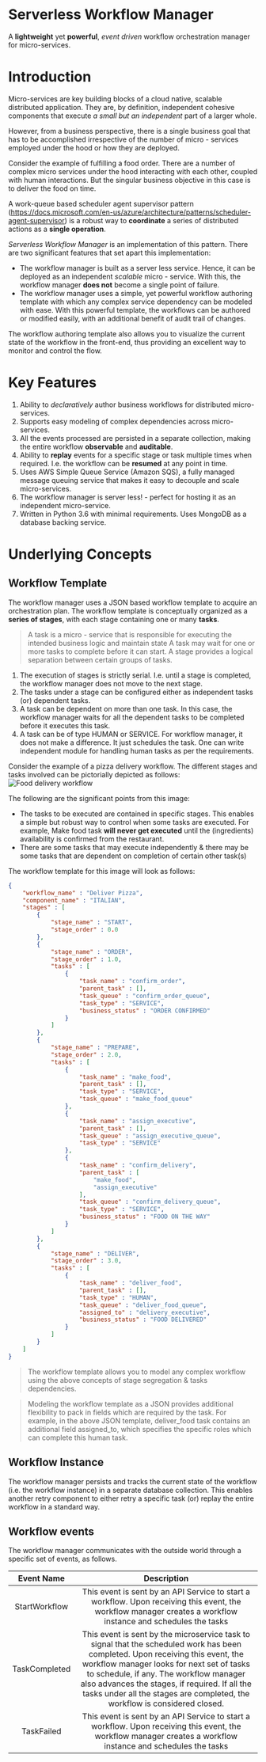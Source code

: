 # Serverless Workflow Manager
A **lightweight** yet **powerful**, _event driven_ workflow orchestration manager for micro-services.

# Introduction
Micro-services are key building blocks of a cloud native, scalable distributed application. They are, by definition, 
independent cohesive components that execute _a small but an independent_ part of a larger whole. 

However, from a business perspective, there is a single business goal that has to be accomplished irrespective of the 
number of micro - services employed under the hood or how they are deployed.

Consider the example of fulfilling a food order. There are a number of complex micro services under the hood interacting
with each other, coupled with human interactions. But the singular business objective in this case is to deliver the food on time.  

A work-queue based scheduler agent supervisor pattern (https://docs.microsoft.com/en-us/azure/architecture/patterns/scheduler-agent-supervisor) 
is a robust way to __coordinate__ a series of distributed actions as a __single operation__.

_Serverless Workflow Manager_ is an implementation of this pattern. There are two significant features that 
set apart this implementation:

- The workflow manager is built as a server less service. Hence, it can be deployed as an independent
_scalable_ micro - service. With this, the workflow manager __does not__ become a single point of failure.
- The workflow manager uses a simple, yet powerful workflow authoring template with which any complex service dependency can be modeled with ease.
With this powerful template, the workflows can be authored or modified easily, with an additional benefit of audit trail of changes.

The workflow authoring template also allows you to visualize the current state of the workflow in the front-end, thus providing an excellent way to monitor and control the flow.          

# Key Features
1. Ability to *declaratively* author business workflows for distributed micro-services.
2. Supports easy modeling of complex dependencies across micro-services.
3. All the events processed are persisted in a separate collection, making the entire workflow **observable** and **auditable**.  
4. Ability to __replay__ events for a specific stage or task multiple times when required. I.e. the workflow can be __resumed__ at any point in time.
5. Uses AWS Simple Queue Service (Amazon SQS), a fully managed message queuing service that makes it easy to decouple and scale micro-services.
7. The workflow manager is server less! - perfect for hosting it as an independent micro-service.
8. Written in Python 3.6 with minimal requirements. Uses MongoDB as a database backing service. 

# Underlying Concepts

## Workflow Template

The workflow manager uses a JSON based workflow template to acquire an orchestration plan. The workflow template is 
conceptually organized as a __series of stages__, with each stage containing one or many __tasks__.

> A task is a micro - service that is responsible for executing the intended business logic and maintain state
> A task may wait for one or more tasks to complete before it can start. 
> A stage provides a logical separation between certain groups of tasks.
   
1. The execution of stages is strictly serial. I.e. until a stage is completed, the workflow manager does not move to the next stage.
2. The tasks under a stage can be configured either as independent tasks (or) dependent tasks.
3. A task can be dependent on more than one task. In this case, the workflow manager waits for all the dependent tasks 
to be completed before it executes this task.
4. A task can be of type HUMAN or SERVICE. For workflow manager, it does not make a difference. It just schedules
the task. One can write independent module for handling human tasks as per the requirements.

Consider the example of a pizza delivery workflow. The different stages and tasks involved can be pictorially depicted as follows:
 ![Food delivery workflow](/images/food_delivery_workflow_revised.png)
 
The following are the significant points from this image:
- The tasks to be executed are contained in specific stages. This enables a simple but robust way to control when some tasks are executed.
For example, Make food task __will never get executed__ until the (ingredients) availability is confirmed from the restaurant.
- There are some tasks that may execute independently & there may be some tasks that are dependent on completion of certain other task(s)

The workflow template for this image will look as follows:
```json
{  
    "workflow_name" : "Deliver Pizza", 
    "component_name" : "ITALIAN", 
    "stages" : [
        {
            "stage_name" : "START", 
            "stage_order" : 0.0
        }, 
        {
            "stage_name" : "ORDER", 
            "stage_order" : 1.0, 
            "tasks" : [
                {
                    "task_name" : "confirm_order", 
                    "parent_task" : [], 
                    "task_queue" : "confirm_order_queue", 
                    "task_type" : "SERVICE", 
                    "business_status" : "ORDER CONFIRMED"
                }
            ]
        }, 
        {
            "stage_name" : "PREPARE", 
            "stage_order" : 2.0, 
            "tasks" : [
                {
                    "task_name" : "make_food", 
                    "parent_task" : [], 
                    "task_type" : "SERVICE", 
                    "task_queue" : "make_food_queue"
                }, 
                {
                    "task_name" : "assign_executive", 
                    "parent_task" : [], 
                    "task_queue" : "assign_executive_queue", 
                    "task_type" : "SERVICE"
                }, 
                {
                    "task_name" : "confirm_delivery", 
                    "parent_task" : [
                        "make_food", 
                        "assign_executive"
                    ], 
                    "task_queue" : "confirm_delivery_queue", 
                    "task_type" : "SERVICE", 
                    "business_status" : "FOOD ON THE WAY"
                }
            ]
        }, 
        {
            "stage_name" : "DELIVER", 
            "stage_order" : 3.0, 
            "tasks" : [
                {
                    "task_name" : "deliver_food", 
                    "parent_task" : [], 
                    "task_type" : "HUMAN", 
                    "task_queue" : "deliver_food_queue", 
                    "assigned_to" : "delivery_executive", 
                    "business_status" : "FOOD DELIVERED"
                }
            ]
        }
    ]
}
```

> The workflow template allows you to model any complex workflow using the above concepts of stage segregation & tasks dependencies.    

> Modeling the workflow template as a JSON provides additional flexibility to pack in fields which are required by the task.
For example, in the above JSON template, deliver_food task contains an additional field assigned_to, which specifies
the specific roles which can complete this human task.

## Workflow Instance

The workflow manager persists and tracks the current state of the workflow (i.e. the workflow instance) in a separate database collection. 
This enables another retry component to either retry a specific task (or) replay the entire workflow in a standard way.

## Workflow events

The workflow manager communicates with the outside world through a specific set of events, as follows.

| Event Name| Description|
| :-------: | :--------: |
| StartWorkflow | This event is sent by an API Service to start a workflow. Upon receiving this event, the workflow manager creates a workflow instance and schedules the tasks|
| TaskCompleted | This event is sent by the microservice task to signal that the scheduled work has been completed. Upon receiving this event, the workflow manager looks for next set of tasks to schedule, if any. The workflow manager also advances the stages, if required. If all the tasks under all the stages are completed, the workflow is considered closed.|
| TaskFailed | This event is sent by an API Service to start a workflow. Upon receiving this event, the workflow manager creates a workflow instance and schedules the tasks|     